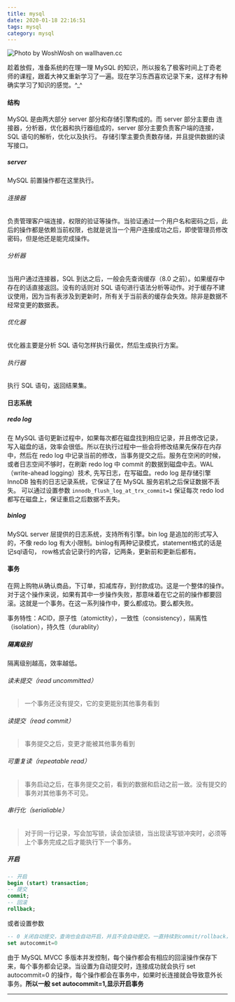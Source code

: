 ```yaml
---
title: mysql
date: 2020-01-18 22:16:51
tags: mysql
category: mysql
---
```


![Photo by WoshWosh on wallhaven.cc](/mysql.png)


趁着放假，准备系统的在理一理 MySQL 的知识，所以报名了极客时间上丁奇老师的课程，跟着大神又重新学习了一遍。现在学习东西喜欢记录下来，这样才有种确实学习了知识的感觉。^_^

<!--more-->

#### 结构

MySQL 是由两大部分 server 部分和存储引擎构成的。而 server 部分主要由 连接器，分析器，优化器和执行器组成的，server 部分主要负责客户端的连接，SQL 语句的解析，优化以及执行。 存储引擎主要负责数存储，并且提供数据的读写接口。

##### server

MySQL 前置操作都在这里执行。

###### 连接器

负责管理客户端连接，权限的验证等操作。当验证通过一个用户名和密码之后，此后的操作都是依赖当前权限，也就是说当一个用户连接成功之后，即使管理员修改密码，但是他还是能完成操作。

###### 分析器

当用户通过连接器，SQL 到达之后，一般会先查询缓存（8.0 之前）。如果缓存中存在的话直接返回。没有的话则对 SQL 语句进行语法分析等动作。对于缓存不建议使用，因为当有表涉及到更新时，所有关于当前表的缓存会失效。除非是数据不经常变更的数据表。

###### 优化器

优化器主要是分析 SQL 语句怎样执行最优，然后生成执行方案。

###### 执行器

执行 SQL 语句，返回结果集。

#### 日志系统

##### redo log

在 MySQL 语句更新过程中，如果每次都在磁盘找到相应记录，并且修改记录，写入磁盘的话，效率会很低。所以在执行过程中一些会将修改结果先保存在内存中，然后在 redo log 中记录当前的修改，当事务提交之后。服务在空闲的时候，或者日志空间不够时，在刷新 redo log 中 commit 的数据到磁盘中去。WAL （write-ahead logging）技术, 先写日志，在写磁盘。redo log 是存储引擎 InnoDB 独有的日志记录系统，它保证了在 MySQL 服务宕机之后保证数据不丢失。 可以通过设置参数 `innodb_flush_log_at_trx_commit=1` 保证每次 redo lod 都写在磁盘上，保证重启之后数据不丢失。

##### binlog

MySQL server 层提供的日志系统，支持所有引擎。bin log 是追加的形式写入的，不像 redo log 有大小限制。binlog有两种记录模式，statement格式的话是记sql语句， row格式会记录行的内容，记两条，更新前和更新后都有。


#### 事务

在网上购物从确认商品，下订单，扣减库存，到付款成功。这是一个整体的操作。对于这个操作来说，如果有其中一步操作失败，那意味着在它之前的操作都要回滚。这就是一个事务。在这一系列操作中，要么都成功。要么都失败。

事务特性：ACID，原子性（atomictity），一致性（consistency），隔离性（isolation），持久性（durablity）


##### 隔离级别
隔离级别越高，效率越低。

###### 读未提交（read uncommitted）

> 一个事务还没有提交，它的变更能别其他事务看到




###### 读提交（read commit）

> 事务提交之后，变更才能被其他事务看到


###### 可重复读（repeatable read）

> 事务启动之后，在事务提交之前，看到的数据和启动之前一致。没有提交的事务对其他事务不可见。


###### 串行化（serialiable）

> 对于同一行记录，写会加写锁，读会加读锁，当出现读写锁冲突时，必须等上个事务完成之后才能执行下一个事务。

##### 开启
```sql
-- 开启
begin (start) transaction;
-- 提交
commit;
-- 回滚
rollback;
```
或者设置参数
```sql 
-- 0 关闭自动提交，查询也会自动开启，并且不会自动提交。一直持续到commit/rollback，或者断开连接。
set autocommit=0
```

由于 MySQL MVCC 多版本并发控制，每个操作都会有相应的回滚操作保存下来，每个事务都会记录。当设置为自动提交时，连接成功就会执行 set autocommit=0 的操作，每个操作都会在事务中，如果时长连接就会导致意外长事务。**所以一般 set autocommit=1,显示开启事务**









***
<center></center>